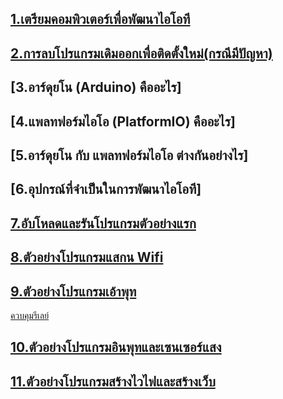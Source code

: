
## [1.เตรียมคอมพิวเตอร์เพื่อพัฒนาไอโอที](getstart.md)

## [2.การลบโปรแกรมเดิมออกเพื่อติดตั้งใหม่(กรณีมีปัญหา)](toclean.md)

## [3.อาร์ดุยโน (Arduino) คืออะไร]

## [4.แพลทฟอร์มไอโอ (PlatformIO) คืออะไร]

## [5.อาร์ดุยโน กับ แพลทฟอร์มไอโอ ต่างกันอย่างไร]

## [6.อุปกรณ์ที่จำเป็นในการพัฒนาไอโอที]

## [7.อับโหลดและรันโปรแกรมตัวอย่างแรก](https://youtu.be/NLIUsWLEpmg)

## [8.ตัวอย่างโปรแกรมแสกน Wifi](https://youtu.be/yBjab0UNuB8)

## [9.ตัวอย่างโปรแกรมเอ้าพุท](https://youtu.be/CCnN1WJsXQY)
[ควบคุมรีเลย์](https://youtu.be/6JnhaUILGuw)

## [10.ตัวอย่างโปรแกรมอินพุทและเซนเซอร์แสง](https://youtu.be/VX-QNQcO-b4)

## [11.ตัวอย่างโปรแกรมสร้างไวไฟและสร้างเว็บ](https://youtu.be/T26DVHePlTs)

